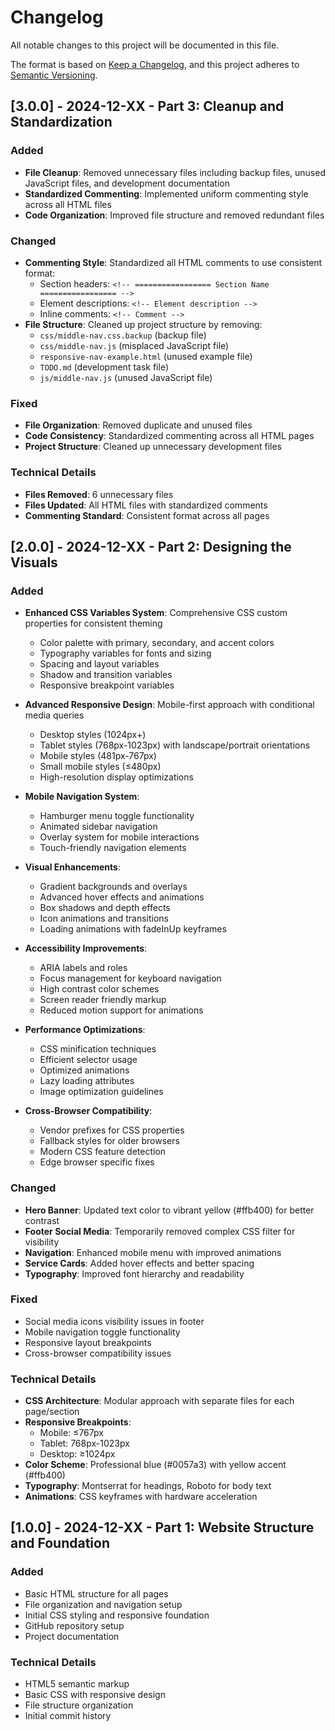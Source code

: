 # Changelog

All notable changes to this project will be documented in this file.

The format is based on [Keep a Changelog](https://keepachangelog.com/en/1.0.0/),
and this project adheres to [Semantic Versioning](https://semver.org/spec/v2.0.0.html).

## [3.0.0] - 2024-12-XX - Part 3: Cleanup and Standardization

### Added
- **File Cleanup**: Removed unnecessary files including backup files, unused JavaScript files, and development documentation
- **Standardized Commenting**: Implemented uniform commenting style across all HTML files
- **Code Organization**: Improved file structure and removed redundant files

### Changed
- **Commenting Style**: Standardized all HTML comments to use consistent format:
  - Section headers: `<!-- ================= Section Name ================= -->`
  - Element descriptions: `<!-- Element description -->`
  - Inline comments: `<!-- Comment -->`
- **File Structure**: Cleaned up project structure by removing:
  - `css/middle-nav.css.backup` (backup file)
  - `css/middle-nav.js` (misplaced JavaScript file)
  - `responsive-nav-example.html` (unused example file)
  - `TODO.md` (development task file)
  - `js/middle-nav.js` (unused JavaScript file)

### Fixed
- **File Organization**: Removed duplicate and unused files
- **Code Consistency**: Standardized commenting across all HTML pages
- **Project Structure**: Cleaned up unnecessary development files

### Technical Details
- **Files Removed**: 6 unnecessary files
- **Files Updated**: All HTML files with standardized comments
- **Commenting Standard**: Consistent format across all pages

## [2.0.0] - 2024-12-XX - Part 2: Designing the Visuals

### Added
- **Enhanced CSS Variables System**: Comprehensive CSS custom properties for consistent theming
  - Color palette with primary, secondary, and accent colors
  - Typography variables for fonts and sizing
  - Spacing and layout variables
  - Shadow and transition variables
  - Responsive breakpoint variables

- **Advanced Responsive Design**: Mobile-first approach with conditional media queries
  - Desktop styles (1024px+)
  - Tablet styles (768px-1023px) with landscape/portrait orientations
  - Mobile styles (481px-767px)
  - Small mobile styles (≤480px)
  - High-resolution display optimizations

- **Mobile Navigation System**:
  - Hamburger menu toggle functionality
  - Animated sidebar navigation
  - Overlay system for mobile interactions
  - Touch-friendly navigation elements

- **Visual Enhancements**:
  - Gradient backgrounds and overlays
  - Advanced hover effects and animations
  - Box shadows and depth effects
  - Icon animations and transitions
  - Loading animations with fadeInUp keyframes

- **Accessibility Improvements**:
  - ARIA labels and roles
  - Focus management for keyboard navigation
  - High contrast color schemes
  - Screen reader friendly markup
  - Reduced motion support for animations

- **Performance Optimizations**:
  - CSS minification techniques
  - Efficient selector usage
  - Optimized animations
  - Lazy loading attributes
  - Image optimization guidelines

- **Cross-Browser Compatibility**:
  - Vendor prefixes for CSS properties
  - Fallback styles for older browsers
  - Modern CSS feature detection
  - Edge browser specific fixes

### Changed
- **Hero Banner**: Updated text color to vibrant yellow (#ffb400) for better contrast
- **Footer Social Media**: Temporarily removed complex CSS filter for visibility
- **Navigation**: Enhanced mobile menu with improved animations
- **Service Cards**: Added hover effects and better spacing
- **Typography**: Improved font hierarchy and readability

### Fixed
- Social media icons visibility issues in footer
- Mobile navigation toggle functionality
- Responsive layout breakpoints
- Cross-browser compatibility issues

### Technical Details
- **CSS Architecture**: Modular approach with separate files for each page/section
- **Responsive Breakpoints**:
  - Mobile: ≤767px
  - Tablet: 768px-1023px
  - Desktop: ≥1024px
- **Color Scheme**: Professional blue (#0057a3) with yellow accent (#ffb400)
- **Typography**: Montserrat for headings, Roboto for body text
- **Animations**: CSS keyframes with hardware acceleration

## [1.0.0] - 2024-12-XX - Part 1: Website Structure and Foundation

### Added
- Basic HTML structure for all pages
- File organization and navigation setup
- Initial CSS styling and responsive foundation
- GitHub repository setup
- Project documentation

### Technical Details
- HTML5 semantic markup
- Basic CSS with responsive design
- File structure organization
- Initial commit history
